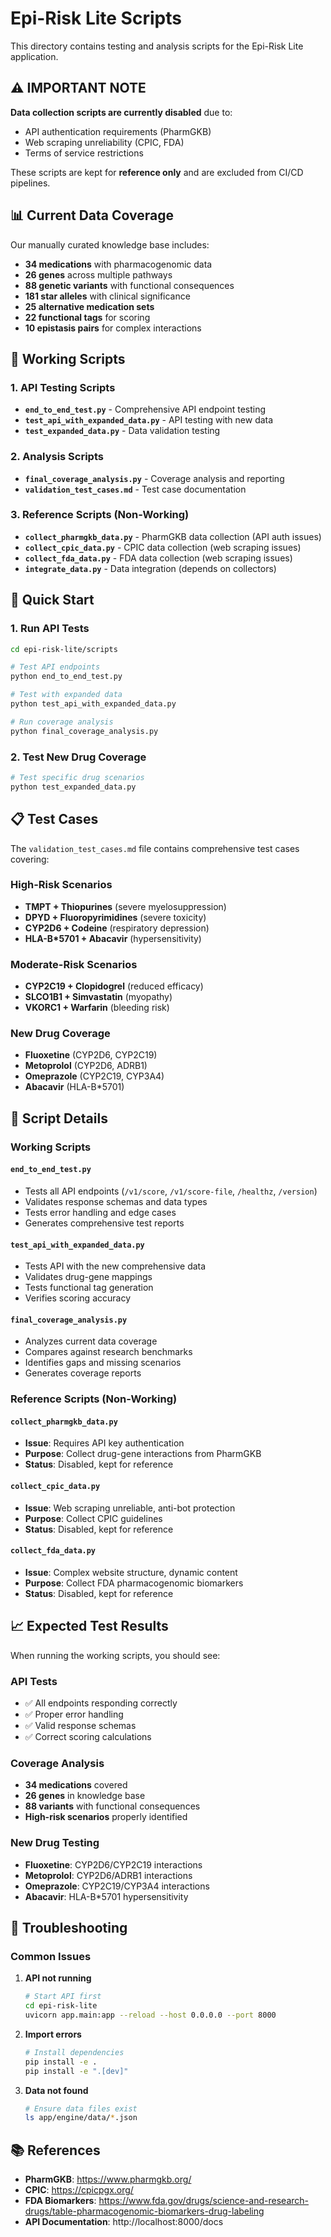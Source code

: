 # Epi-Risk Lite Scripts

This directory contains testing and analysis scripts for the Epi-Risk Lite application.

## ⚠️ **IMPORTANT NOTE**

**Data collection scripts are currently disabled** due to:
- API authentication requirements (PharmGKB)
- Web scraping unreliability (CPIC, FDA)
- Terms of service restrictions

These scripts are kept for **reference only** and are excluded from CI/CD pipelines.

## 📊 **Current Data Coverage**

Our manually curated knowledge base includes:
- **34 medications** with pharmacogenomic data
- **26 genes** across multiple pathways
- **88 genetic variants** with functional consequences
- **181 star alleles** with clinical significance
- **25 alternative medication sets**
- **22 functional tags** for scoring
- **10 epistasis pairs** for complex interactions

## 🧪 **Working Scripts**

### 1. **API Testing Scripts**
- **`end_to_end_test.py`** - Comprehensive API endpoint testing
- **`test_api_with_expanded_data.py`** - API testing with new data
- **`test_expanded_data.py`** - Data validation testing

### 2. **Analysis Scripts**
- **`final_coverage_analysis.py`** - Coverage analysis and reporting
- **`validation_test_cases.md`** - Test case documentation

### 3. **Reference Scripts (Non-Working)**
- **`collect_pharmgkb_data.py`** - PharmGKB data collection (API auth issues)
- **`collect_cpic_data.py`** - CPIC data collection (web scraping issues)
- **`collect_fda_data.py`** - FDA data collection (web scraping issues)
- **`integrate_data.py`** - Data integration (depends on collectors)

## 🚀 **Quick Start**

### 1. Run API Tests

```bash
cd epi-risk-lite/scripts

# Test API endpoints
python end_to_end_test.py

# Test with expanded data
python test_api_with_expanded_data.py

# Run coverage analysis
python final_coverage_analysis.py
```

### 2. Test New Drug Coverage

```bash
# Test specific drug scenarios
python test_expanded_data.py
```

## 📋 **Test Cases**

The `validation_test_cases.md` file contains comprehensive test cases covering:

### **High-Risk Scenarios**
- **TMPT + Thiopurines** (severe myelosuppression)
- **DPYD + Fluoropyrimidines** (severe toxicity)
- **CYP2D6 + Codeine** (respiratory depression)
- **HLA-B*5701 + Abacavir** (hypersensitivity)

### **Moderate-Risk Scenarios**
- **CYP2C19 + Clopidogrel** (reduced efficacy)
- **SLCO1B1 + Simvastatin** (myopathy)
- **VKORC1 + Warfarin** (bleeding risk)

### **New Drug Coverage**
- **Fluoxetine** (CYP2D6, CYP2C19)
- **Metoprolol** (CYP2D6, ADRB1)
- **Omeprazole** (CYP2C19, CYP3A4)
- **Abacavir** (HLA-B*5701)

## 🔧 **Script Details**

### **Working Scripts**

#### `end_to_end_test.py`
- Tests all API endpoints (`/v1/score`, `/v1/score-file`, `/healthz`, `/version`)
- Validates response schemas and data types
- Tests error handling and edge cases
- Generates comprehensive test reports

#### `test_api_with_expanded_data.py`
- Tests API with the new comprehensive data
- Validates drug-gene mappings
- Tests functional tag generation
- Verifies scoring accuracy

#### `final_coverage_analysis.py`
- Analyzes current data coverage
- Compares against research benchmarks
- Identifies gaps and missing scenarios
- Generates coverage reports

### **Reference Scripts (Non-Working)**

#### `collect_pharmgkb_data.py`
- **Issue**: Requires API key authentication
- **Purpose**: Collect drug-gene interactions from PharmGKB
- **Status**: Disabled, kept for reference

#### `collect_cpic_data.py`
- **Issue**: Web scraping unreliable, anti-bot protection
- **Purpose**: Collect CPIC guidelines
- **Status**: Disabled, kept for reference

#### `collect_fda_data.py`
- **Issue**: Complex website structure, dynamic content
- **Purpose**: Collect FDA pharmacogenomic biomarkers
- **Status**: Disabled, kept for reference

## 📈 **Expected Test Results**

When running the working scripts, you should see:

### **API Tests**
- ✅ All endpoints responding correctly
- ✅ Proper error handling
- ✅ Valid response schemas
- ✅ Correct scoring calculations

### **Coverage Analysis**
- **34 medications** covered
- **26 genes** in knowledge base
- **88 variants** with functional consequences
- **High-risk scenarios** properly identified

### **New Drug Testing**
- **Fluoxetine**: CYP2D6/CYP2C19 interactions
- **Metoprolol**: CYP2D6/ADRB1 interactions
- **Omeprazole**: CYP2C19/CYP3A4 interactions
- **Abacavir**: HLA-B*5701 hypersensitivity

## 🚨 **Troubleshooting**

### **Common Issues**

1. **API not running**
   ```bash
   # Start API first
   cd epi-risk-lite
   uvicorn app.main:app --reload --host 0.0.0.0 --port 8000
   ```

2. **Import errors**
   ```bash
   # Install dependencies
   pip install -e .
   pip install -e ".[dev]"
   ```

3. **Data not found**
   ```bash
   # Ensure data files exist
   ls app/engine/data/*.json
   ```

## 📚 **References**

- **PharmGKB**: https://www.pharmgkb.org/
- **CPIC**: https://cpicpgx.org/
- **FDA Biomarkers**: https://www.fda.gov/drugs/science-and-research-drugs/table-pharmacogenomic-biomarkers-drug-labeling
- **API Documentation**: http://localhost:8000/docs